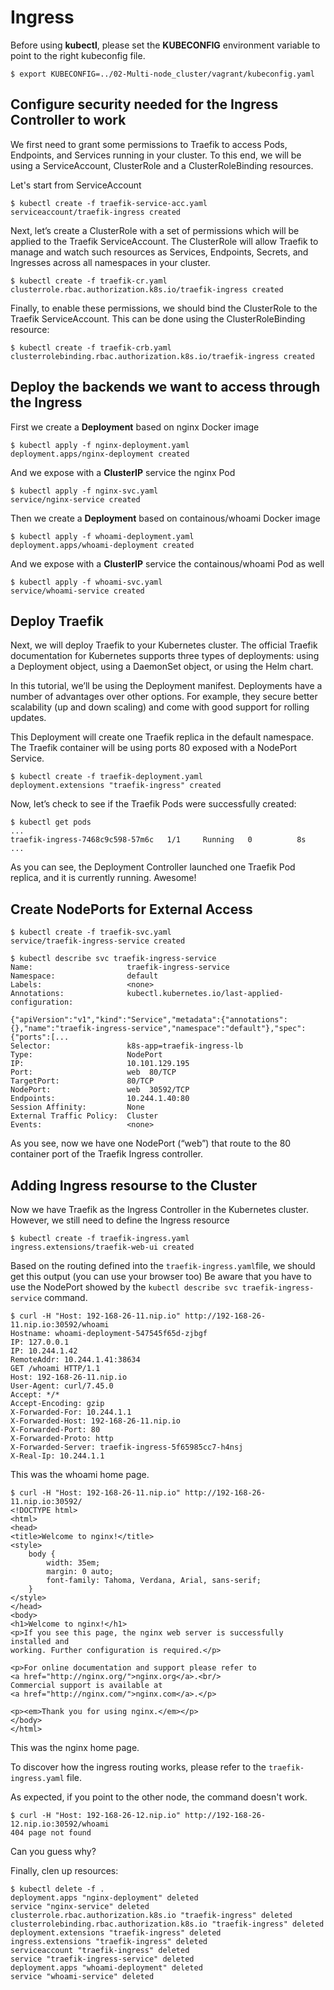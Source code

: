 # Ingress

Before using **kubectl**, please set the **KUBECONFIG** environment variable to point to the right kubeconfig file.

```console
$ export KUBECONFIG=../02-Multi-node_cluster/vagrant/kubeconfig.yaml
```

## Configure security needed for the Ingress Controller to work

We first need to grant some permissions to Traefik to access Pods, Endpoints, and Services running in your cluster. To this end, we will be using a ServiceAccount, ClusterRole and a ClusterRoleBinding resources.

Let's start from ServiceAccount

```console
$ kubectl create -f traefik-service-acc.yaml
serviceaccount/traefik-ingress created
```

Next, let’s create a ClusterRole with a set of permissions which will be applied to the Traefik ServiceAccount. The ClusterRole will allow Traefik to manage and watch such resources as Services, Endpoints, Secrets, and Ingresses across all namespaces in your cluster.

```console
$ kubectl create -f traefik-cr.yaml
clusterrole.rbac.authorization.k8s.io/traefik-ingress created
```

Finally, to enable these permissions, we should bind the ClusterRole to the Traefik ServiceAccount. This can be done using the ClusterRoleBinding resource:

```console
$ kubectl create -f traefik-crb.yaml 
clusterrolebinding.rbac.authorization.k8s.io/traefik-ingress created
```

## Deploy the backends we want to access through the Ingress


First we create a **Deployment** based on nginx Docker image

```console
$ kubectl apply -f nginx-deployment.yaml 
deployment.apps/nginx-deployment created
```

And we expose with a **ClusterIP** service the nginx Pod

```console
$ kubectl apply -f nginx-svc.yaml        
service/nginx-service created  
```

Then we create a **Deployment** based on containous/whoami Docker image

```console
$ kubectl apply -f whoami-deployment.yaml 
deployment.apps/whoami-deployment created
```

And we expose with a **ClusterIP** service the containous/whoami Pod as well

```console
$ kubectl apply -f whoami-svc.yaml        
service/whoami-service created  
```

## Deploy Traefik

Next, we will deploy Traefik to your Kubernetes cluster. The official Traefik documentation for Kubernetes supports three types of deployments: using a Deployment object, using a DaemonSet object, or using the Helm chart.

In this tutorial, we’ll be using the Deployment manifest. Deployments have a number of advantages over other options. For example, they secure better scalability (up and down scaling) and come with good support for rolling updates.

This Deployment will create one Traefik replica in the default namespace. The Traefik container will be using ports 80 exposed with a NodePort Service.

```console
$ kubectl create -f traefik-deployment.yaml 
deployment.extensions "traefik-ingress" created
```

Now, let’s check to see if the Traefik Pods were successfully created:

```console
$ kubectl get pods
...
traefik-ingress-7468c9c598-57m6c   1/1     Running   0          8s
...
```

As you can see, the Deployment Controller launched one Traefik Pod replica, and it is currently running. Awesome!


## Create NodePorts for External Access

```console
$ kubectl create -f traefik-svc.yaml 
service/traefik-ingress-service created
```

```console
$ kubectl describe svc traefik-ingress-service
Name:                     traefik-ingress-service
Namespace:                default
Labels:                   <none>
Annotations:              kubectl.kubernetes.io/last-applied-configuration:
                            {"apiVersion":"v1","kind":"Service","metadata":{"annotations":{},"name":"traefik-ingress-service","namespace":"default"},"spec":{"ports":[...
Selector:                 k8s-app=traefik-ingress-lb
Type:                     NodePort
IP:                       10.101.129.195
Port:                     web  80/TCP
TargetPort:               80/TCP
NodePort:                 web  30592/TCP
Endpoints:                10.244.1.40:80
Session Affinity:         None
External Traffic Policy:  Cluster
Events:                   <none>
```

As you see, now we have one NodePort (“web”) that route to the 80 container port of the Traefik Ingress controller. 


## Adding Ingress resourse to the Cluster

Now we have Traefik as the Ingress Controller in the Kubernetes cluster. However, we still need to define the Ingress resource

```console
$ kubectl create -f traefik-ingress.yaml
ingress.extensions/traefik-web-ui created
```
Based on the routing defined into the `traefik-ingress.yaml`file, we should get this output (you can use your browser too)
Be aware that you have to use the NodePort showed by the `kubectl describe svc traefik-ingress-service` command.

```console
$ curl -H "Host: 192-168-26-11.nip.io" http://192-168-26-11.nip.io:30592/whoami 
Hostname: whoami-deployment-547545f65d-zjbgf
IP: 127.0.0.1
IP: 10.244.1.42
RemoteAddr: 10.244.1.41:38634
GET /whoami HTTP/1.1
Host: 192-168-26-11.nip.io
User-Agent: curl/7.45.0
Accept: */*
Accept-Encoding: gzip
X-Forwarded-For: 10.244.1.1
X-Forwarded-Host: 192-168-26-11.nip.io
X-Forwarded-Port: 80
X-Forwarded-Proto: http
X-Forwarded-Server: traefik-ingress-5f65985cc7-h4nsj
X-Real-Ip: 10.244.1.1
```

This was the whoami home page.

```console
$ curl -H "Host: 192-168-26-11.nip.io" http://192-168-26-11.nip.io:30592/                                                                      
<!DOCTYPE html>
<html>
<head>
<title>Welcome to nginx!</title>
<style>
    body {
        width: 35em;
        margin: 0 auto;
        font-family: Tahoma, Verdana, Arial, sans-serif;
    }
</style>
</head>
<body>
<h1>Welcome to nginx!</h1>
<p>If you see this page, the nginx web server is successfully installed and
working. Further configuration is required.</p>

<p>For online documentation and support please refer to
<a href="http://nginx.org/">nginx.org</a>.<br/>
Commercial support is available at
<a href="http://nginx.com/">nginx.com</a>.</p>

<p><em>Thank you for using nginx.</em></p>
</body>
</html>
```

This was the nginx home page.

To discover how the ingress routing works, please refer to the `traefik-ingress.yaml` file.

As expected, if you point to the other node, the command doesn't work.

```console
$ curl -H "Host: 192-168-26-12.nip.io" http://192-168-26-12.nip.io:30592/whoami
404 page not found
```

Can you guess why?

Finally, clen up resources:

```console
$ kubectl delete -f .
deployment.apps "nginx-deployment" deleted
service "nginx-service" deleted
clusterrole.rbac.authorization.k8s.io "traefik-ingress" deleted
clusterrolebinding.rbac.authorization.k8s.io "traefik-ingress" deleted
deployment.extensions "traefik-ingress" deleted
ingress.extensions "traefik-ingress" deleted
serviceaccount "traefik-ingress" deleted
service "traefik-ingress-service" deleted
deployment.apps "whoami-deployment" deleted
service "whoami-service" deleted
```

